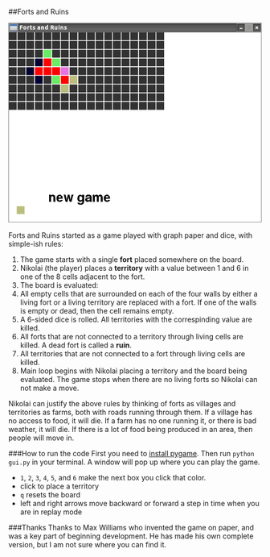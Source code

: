 ##Forts and Ruins

![](screenshot.png)

Forts and Ruins started as a game played with graph paper and dice, with simple-ish rules:

1. The game starts with a single **fort** placed somewhere on the board.
2. Nikolai (the player) places a **territory** with a value between 1 and 6 in one of the 8 cells adjacent to the fort.
3. The board is evaluated:
 1. All empty cells that are surrounded on each of the four walls by either a living fort or a living territory are replaced with a fort. If one of the walls is empty or dead, then the cell remains empty.
 2. A 6-sided dice is rolled. All territories with the correspinding value are killed.
 3. All forts that are not connected to a territory through living cells are killed. A dead fort is called a **ruin**.
 4. All territories that are not connected to a fort through living cells are killed.
4. Main loop begins with Nikolai placing a territory and the board being evaluated. The game stops when there are no living forts so Nikolai can not make a move.

Nikolai can justify the above rules by thinking of forts as villages and territories as farms, both with roads running through them. If a village has no access to food, it will die. If a farm has no one running it, or there is bad weather, it will die. If there is a lot of food being produced in an area, then people will move in.

###How to run the code
First you need to [install pygame](http://www.pygame.org/download.shtml).
Then run `python gui.py` in your terminal.
A window will pop up where you can play the game.

* `1`, `2`, `3`, `4`, `5`, and `6` make the next box you click that color.
* click to place a territory
* `q` resets the board
* left and right arrows move backward or forward a step in time when you are in replay mode

###Thanks
Thanks to Max Williams who invented the game on paper, and was a key part of beginning development. He has made his own complete version, but I am not sure where you can find it.
